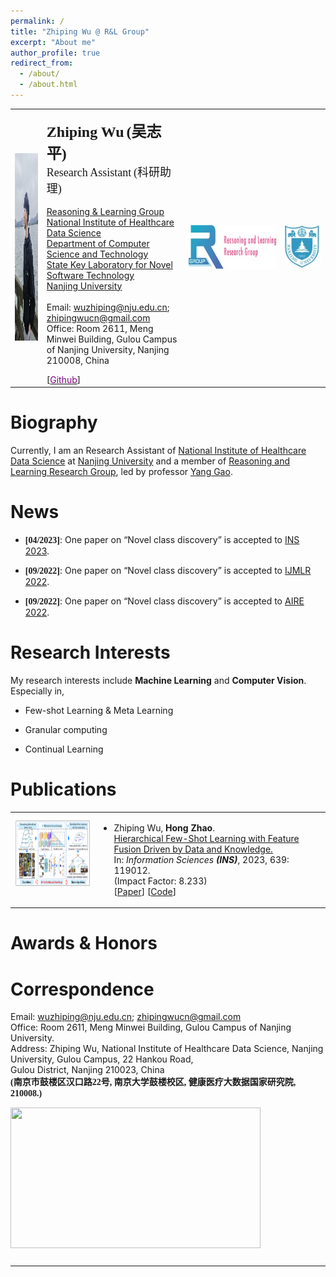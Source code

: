 ```yaml
---
permalink: /
title: "Zhiping Wu @ R&L Group"
excerpt: "About me"
author_profile: true
redirect_from: 
  - /about/
  - /about.html
---
```


<table class="imgtable"><tbody><tr>
<td>
<a href="/images/git_wzp.jpg"><img src="/images/git_wzp.jpg" alt="/images/wzp.jpg" width="440px" height="300px">
</a></td>
<td align="left"><p><b><font size="+2" face="Times New Roman">Zhiping Wu</font> <font size="+2" face="华文楷体">(吴志平)</font></b><br>
<font size="+1" face="Times New Roman">Research Assistant</font> <font size="+1" face="华文楷体">(科研助理)</font><br><br>
<a href="https://cs.nju.edu.cn/rl/index_eng.htm">Reasoning & Learning Group</a><br>
<a href="https://hcdata.nju.edu.cn/">National Institute of Healthcare Data Science</a> <br>
<a href="http://cs.nju.edu.cn/">Department of Computer Science and Technology</a> <br>
<a href="http://keysoftlab.nju.edu.cn/site/ndjsjx/">State Key Laboratory for Novel Software Technology</a> <br>
<a href="http://www.nju.edu.cn/">Nanjing University</a><br><br>
Email: <a href="mailto:wuzhiping@nju.edu.cn">wuzhiping@nju.edu.cn</a>; <a href="mailto:zhipingwucn@gmail.com">zhipingwucn@gmail.com</a><br>
Office: Room 2611, Meng Minwei Building, Gulou Campus of Nanjing University, Nanjing 210008, China</p>
<!--
[<a href="https://scholar.google.com/citations?user=K-kC4yYAAAAJ&hl=zh-CN&authuser=1"><span style="color:purple">Google Scholar</span></a>]
-->
[<a href="https://github.com/woodszp"><span style="color:purple">Github</span></a>]
<!--
[<a href="https://github.com/RL-VIG"><span style="color:purple">Github-VIG</span></a>]
-->
</td>

<td align="top" width="144">
<a href="http://cs.nju.edu.cn/rl/index_eng.htm" target="_blank">
<img height="70" src="/images/rlgroup.jpg" width="236" border="0"></a></td>
<td align="top" width="58"><a href="http://www.nju.edu.cn/" target="_blank">
<img height="70" src="/images/nju.jpg" width="58" border="0"></a></td>


</tr>

</tbody></table>

Biography
======
<p>
Currently, I am an Research Assistant of <a href="http://cs.nju.edu.cn/" target="_blank">National Institute of Healthcare Data Science</a> at <a href="http://www.nju.edu.cn/" target="_blank">Nanjing University</a> and a member of <a href="https://cs.nju.edu.cn/rl/" target="_blank">Reasoning and Learning Research Group</a>, led by professor <a href="https://cs.nju.edu.cn/gaoyang">Yang Gao</a>.<br>

<!--
<span class="norm"><br class="style1"></span>I received my Ph.D. degree in <a href="http://cs.nju.edu.cn/" target="_blank">Department of Computer Science and Technology</a> in December 2019 from <a href="https://www.nju.edu.cn/EN/">Nanjing University</a>.
-->
</p>


News
======
<ul>
<li><p><b><font face="Times New Roman">[04/2023]</font></b>: One paper on “Novel class discovery” is accepted to <a href="https://cvpr2023.thecvf.com/">INS 2023</a>.</p>
</li>
<li><p><b><font face="Times New Roman">[09/2022]</font></b>: One paper on “Novel class discovery” is accepted to <a href="https://cvpr2023.thecvf.com/">IJMLR 2022</a>.</p>
</li>
<li><p><b><font face="Times New Roman">[09/2022]</font></b>: One paper on “Novel class discovery” is accepted to <a href="https://cvpr2023.thecvf.com/">AIRE 2022</a>.</p>
</li>
</ul>

Research Interests
======
<p>My research interests include <b>Machine Learning</b> and <b>Computer Vision</b>. Especially in,</p>
<ul>
<li><p>Few-shot Learning & Meta Learning</p>
</li>
<li><p>Granular computing</p>
</li>
<li><p>Continual Learning</p>
</li>
</ul>

Publications
======
<table class="imgtable"><tbody><tr><td>
<img src="/images/paperimg/2023_INS_ZhipingWu.png" alt="HFFDK" width="220px" height="110px">&nbsp;</td>
<td align="left"><ul>
<li><p>Zhiping Wu, <b>Hong Zhao</b>.<br>
 <a href="https://www.sciencedirect.com/science/article/pii/S0020025523005972">Hierarchical Few-Shot Learning with Feature Fusion Driven by Data and Knowledge.</a><br>
 In: <em>Information Sciences <b>(INS)</b></em>, 2023, 639: 119012. <br> 
 (Impact Factor: 8.233) <br>
 [<a href="./2023_INS_ZhipingWu.pdf" download="2023_INS_ZhipingWu.pdf">Paper</a>] [<a href="https://github.com/fhqxa/HFFDK.git">Code</a>]
</p>
</li>
</ul>
</td></tr></tbody></table>

<!--
<table class="imgtable"><tbody><tr><td>
<img src="./Paper/CariMe.png" alt="WSFG" width="220px" height="110px">&nbsp;</td>
<td align="left"><ul>
<li><p>Zheng Gu, Chuanqi Dong, Jing Huo, <b>Wenbin Li</b>, Yang Gao.<br>
 <a href="https://ieeexplore.ieee.org/document/9454341">CariMe: Unpaired Caricature Generation with Multiple Exaggerations.</a><br>
 In: <em>IEEE Transactions on Multimedia <b>(TMM)</b></em>, 2021.<br> 
 (Impact Factor: 6.513) <br>
 [<a href="./TMM_GuZheng.pdf" download="TMM_GuZheng.pdf">Paper</a>] [<a href="https://github.com/edward3862/CariMe-pytorch.git">Code</a>]
</p>
</li>
</ul>
</td></tr></tbody></table>

<table class="imgtable"><tbody><tr><td>
<img src="./Paper/CariMe.png" alt="WSFG" width="220px" height="110px">&nbsp;</td>
<td align="left"><ul>
<li><p>Zheng Gu, Chuanqi Dong, Jing Huo, <b>Wenbin Li</b>, Yang Gao.<br>
 <a href="https://ieeexplore.ieee.org/document/9454341">CariMe: Unpaired Caricature Generation with Multiple Exaggerations.</a><br>
 In: <em>IEEE Transactions on Multimedia <b>(TMM)</b></em>, 2021.<br> 
 (Impact Factor: 6.513) <br>
 [<a href="./TMM_GuZheng.pdf" download="TMM_GuZheng.pdf">Paper</a>] [<a href="https://github.com/edward3862/CariMe-pytorch.git">Code</a>]
</p>
</li>
</ul>
</td></tr></tbody></table>
-->

Awards & Honors
======
<!--
<ul>
<li><p><font face="华文楷体">2022 三好研究生</font></p>
</li>
<li><p><font face="华文楷体">2022 国家奖学金</font></p>
</li>
<li><p><font face="华文楷体">2023 福建省优秀硕士论文奖</font></p>
</li>
</ul>
-->

Correspondence
======
<p>Email:
<a href="mailto:wuzhiping@nju.edu.cn">wuzhiping@nju.edu.cn</a>;
<a href="mailto:zhipingwucn@gmail.com">zhipingwucn@gmail.com</a>
<br>
Office:
Room 2611, Meng Minwei Building, Gulou Campus of Nanjing University.<br>
Address:
Zhiping Wu, National Institute of Healthcare Data Science, Nanjing University, Gulou Campus, 22 Hankou Road,<br>
Gulou District, Nanjing 210023, China<br>
<b><font face="华文楷体">(南京市鼓楼区汉口路22号, 南京大学鼓楼校区, 健康医疗大数据国家研究院, 210008.)</font></b></p>
<table class="imgtable" align="center"><tbody>
<a href="https://clustrmaps.com/site/1bul3" title="Visit tracker" ><img src="//www.clustrmaps.com/map_v2.png?d=8WUKkTLRxM6TZtL83E1BsaExyxZTl-DJv0JTBSJpHxg&cl=ffffff" width="400px" height="225px" align="center" />
</a>
</tbody></table>

------
